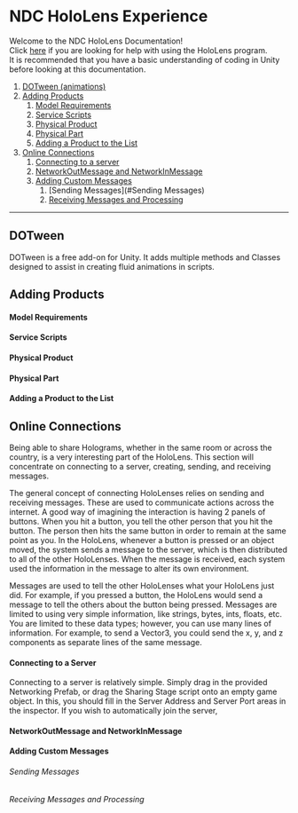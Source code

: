 # NDC HoloLens Experience
Welcome to the NDC HoloLens Documentation! \
Click [here](User_Help.md) if you are looking for help with using the HoloLens program.\
It is recommended that you have a basic understanding of coding in Unity before looking at this documentation.

1. [DOTween (animations)](#Dotween)
2. [Adding Products](#Adding-Products)
     1. [Model Requirements](#Model-Requirements)
     2. [Service Scripts](#Service-Scripts)
     3. [Physical Product](#Physical-Product)
     4. [Physical Part](#Physical-Part)
     5. [Adding a Product to the List](#Adding-a-Product-to-the-List)
3. [Online Connections](#Online-Connections)
	1. [Connecting to a server](#Connecting-to-a-Server)
	2. [NetworkOutMessage and NetworkInMessage](#NetworkOutMessage-and-NetworkInMessage)
	3. [Adding Custom Messages](#Adding-Custom-Messages)
		1. [Sending Messages](#Sending Messages)
		2. [Receiving Messages and Processing](#Receiving-Messages-and-Processing)

***
## DOTween
DOTween is a free add-on for Unity. It adds multiple methods and Classes designed to assist in creating fluid animations in scripts.


## Adding Products

#### Model Requirements

#### Service Scripts

#### Physical Product

#### Physical Part

#### Adding a Product to the List


## Online Connections
Being able to share Holograms, whether in the same room or across the country, is a very interesting part of the HoloLens.
This section will concentrate on connecting to a server, creating, sending, and receiving messages.

The general concept of connecting HoloLenses relies on sending and receiving  messages. These are used to communicate actions across the internet. A good way of imagining the interaction is having 2 panels of buttons. When you hit a button, you tell the other person that you hit the button. The person then hits the same button in order to remain at the same point as you. In the HoloLens, whenever a button is pressed or an object moved, the system sends a message to the server, which is then distributed to all of the other HoloLenses. When the message is received, each system used the information in the message to alter its own environment.

Messages are used to tell the other HoloLenses what your HoloLens just did. For example, if you pressed a button, the HoloLens would send a message to tell the others about the button being pressed.
Messages are limited to using very simple information, like strings, bytes, ints, floats, etc. You are limited to these data types; however, you can use many lines of information. For example, to send a Vector3, you could send the x, y, and z components as separate lines of the same message.

#### Connecting to a Server
Connecting to a server is relatively simple. Simply drag in the provided Networking Prefab, or drag the Sharing Stage script onto an empty game object. In this, you should fill in the Server Address and Server Port areas in the inspector. If you wish to automatically join the server,

#### NetworkOutMessage and NetworkInMessage

#### Adding Custom Messages

###### Sending Messages

###### Receiving Messages and Processing
